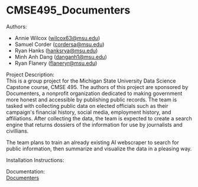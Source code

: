 # CMSE495_Documenters
Authors:
- Annie Wilcox (wilcox63@msu.edu)
- Samuel Corder (cordersa@msu.edu)
- Ryan Hanks (hanksrya@msu.edu)
- Minh Anh Dang (danganh1@msu.edu)
- Ryan Flanery (flaneryr@msu.edu)

Project Description:  
This is a group project for the Michigan State University Data Science Capstone course, CMSE 495. The authors of this project are sponsored by Documenters, a nonprofit organization dedicated to making government more honest and accessible by publishing public records. The team is tasked with collecting public data on elected officials such as their campaign's financial history, social media, employment history, and affiliations. After collecting the data, the team is expected to create a search engine that returns dossiers of the information for use by journalists and civillians.  

The team plans to train an already existing AI webscraper to search for public information, then summarize and visualize the data in a pleasing way.  

Installation Instructions:  

Documentation:  
[Documenters](https://www.documenters.org/)
